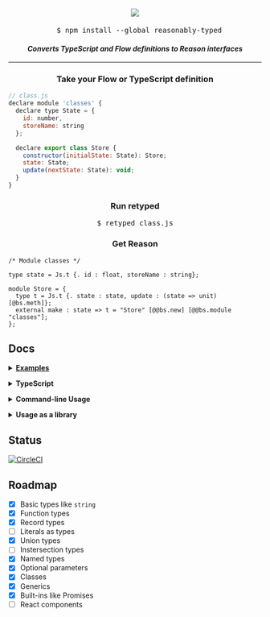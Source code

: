 <h1 align="center"><img src="https://github.com/rrdelaney/ReasonablyTyped/raw/master/docs/logo.png"></h1>

<pre align="center">
  $ npm install --global reasonably-typed
</pre>

<h4 align="center"><i>Converts TypeScript and Flow definitions to Reason interfaces</i></h4>

<hr>

<h3 align="center">Take your Flow or TypeScript definition</h3>

```js
// class.js
declare module 'classes' {
  declare type State = {
    id: number,
    storeName: string
  };

  declare export class Store {
    constructor(initialState: State): Store;
    state: State;
    update(nextState: State): void;
  }
}
```

<h3 align="center">Run retyped</h3>

<pre align="center">
$ retyped class.js
</pre>

<h3 align="center">Get Reason</h3>

```reason
/* Module classes */

type state = Js.t {. id : float, storeName : string};

module Store = {
  type t = Js.t {. state : state, update : (state => unit) [@bs.meth]};
  external make : state => t = "Store" [@@bs.new] [@@bs.module "classes"];
};
```

## Docs

<p><details>
<summary><b><a href="https://rrdelaney.github.io/ReasonablyTyped">Examples</a></b></summary>
</details></p>

<p><details>
<summary><b>TypeScript</b></summary>

TypeScript has a similar workflow. Compile your TypeScript file with:

```
$ retyped my-definition.d.ts
```
</details></p>

<p><details>
<summary><b>Command-line Usage</b></summary>

```
Usage:
  $ retyped ...files

Examples:
  $ retyped file1.js file2.js file3.d.ts                                           [boolean]
```
</details></p>

<p><details>
<summary><b>Usage as a library</b></summary>
ReasonablyTyped also exports a library for use! See the example below:

```js
// lib-usage.js
import * as ReasonablyTyped from 'reasonably-typed'

const libSrc = fs.readFileSync('lib.js').toString()
const bsInterface = ReasonablyTyped.compile(libSrc)
```

**`format (code: string) => string`**

Formats a block of code using `refmt`

**`compile (code: string, filename?: string) => string`**

Compiles a libdef, formats the result, and handles errors cleanly
</details></p>

## Status

[![CircleCI](https://circleci.com/gh/ReasonablyTyped/ReasonablyTyped.svg?style=svg)](https://circleci.com/gh/ReasonablyTyped/ReasonablyTyped)

## Roadmap

- [x] Basic types like `string`
- [x] Function types
- [x] Record types
- [ ] Literals as types
- [x] Union types
- [ ] Instersection types
- [x] Named types
- [x] Optional parameters
- [x] Classes
- [x] Generics
- [x] Built-ins like Promises
- [ ] React components
